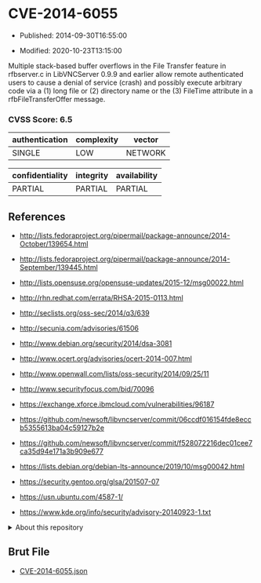 # CVE-2014-6055

- Published: 2014-09-30T16:55:00

- Modified: 2020-10-23T13:15:00

Multiple stack-based buffer overflows in the File Transfer feature in rfbserver.c in LibVNCServer 0.9.9 and earlier allow remote authenticated users to cause a denial of service (crash) and possibly execute arbitrary code via a (1) long file or (2) directory name or the (3) FileTime attribute in a rfbFileTransferOffer message.

### CVSS Score: **6.5**

| authentication | complexity | vector |
| --- | --- | --- |
| SINGLE | LOW | NETWORK |

| confidentiality | integrity | availability |
| --- | --- | --- |
| PARTIAL | PARTIAL | PARTIAL |

## References

* http://lists.fedoraproject.org/pipermail/package-announce/2014-October/139654.html

* http://lists.fedoraproject.org/pipermail/package-announce/2014-September/139445.html

* http://lists.opensuse.org/opensuse-updates/2015-12/msg00022.html

* http://rhn.redhat.com/errata/RHSA-2015-0113.html

* http://seclists.org/oss-sec/2014/q3/639

* http://secunia.com/advisories/61506

* http://www.debian.org/security/2014/dsa-3081

* http://www.ocert.org/advisories/ocert-2014-007.html

* http://www.openwall.com/lists/oss-security/2014/09/25/11

* http://www.securityfocus.com/bid/70096

* https://exchange.xforce.ibmcloud.com/vulnerabilities/96187

* https://github.com/newsoft/libvncserver/commit/06ccdf016154fde8eccb5355613ba04c59127b2e

* https://github.com/newsoft/libvncserver/commit/f528072216dec01cee7ca35d94e171a3b909e677

* https://lists.debian.org/debian-lts-announce/2019/10/msg00042.html

* https://security.gentoo.org/glsa/201507-07

* https://usn.ubuntu.com/4587-1/

* https://www.kde.org/info/security/advisory-20140923-1.txt

<details>
<summary>About this repository</summary> 

  This repository is part of the project [Live Hack CVE](https://github.com/Live-Hack-CVE). Main website can be found [www.live-hack.org](https://www.live-hack.org) 
  
  Made by [Sn0wAlice](https://github.com/Sn0wAlice) for the people that care about security and need to have a feed of the latest CVEs. Hope you enjoy it, don't forget to star the repo and follow me on [Twitter](https://twitter.com/Sn0wAlice) and [Github](https://github.com/Sn0wAlice). And that is my [personnal website](https://www.alice-snow.me/)

  - [Home Page](https://github.com/Live-Hack-CVE)
  - [Framework](https://github.com/Live-Hack-CVE/cve-framework)
  - [CVE database](https://github.com/Live-Hack-CVE/full_database)
  - [Changelog](https://github.com/Live-Hack-CVE/Changelog)
</details>

## Brut File

* [CVE-2014-6055.json](https://raw.githubusercontent.com/Live-Hack-CVE/full_database/main/cves/2014/CVE-2014-6055.json)

